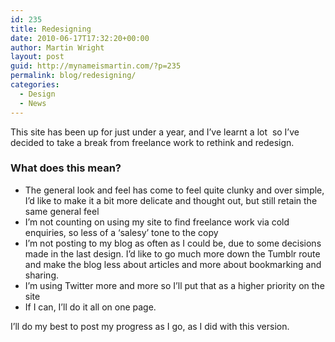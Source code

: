 ```yaml
---
id: 235
title: Redesigning
date: 2010-06-17T17:32:20+00:00
author: Martin Wright
layout: post
guid: http://mynameismartin.com/?p=235
permalink: blog/redesigning/
categories:
  - Design
  - News
---
```

This site has been up for just under a year, and I&#8217;ve learnt a lot  so I&#8217;ve decided to take a break from freelance work to rethink and redesign.

### What does this mean?

  * The general look and feel has come to feel quite clunky and over simple, I&#8217;d like to make it a bit more delicate and thought out, but still retain the same general feel
  * I&#8217;m not counting on using my site to find freelance work via cold enquiries, so less of a &#8216;salesy&#8217; tone to the copy
  * I&#8217;m not posting to my blog as often as I could be, due to some decisions made in the last design. I&#8217;d like to go much more down the Tumblr route and make the blog less about articles and more about bookmarking and sharing.
  * I&#8217;m using Twitter more and more so I&#8217;ll put that as a higher priority on the site
  * If I can, I&#8217;ll do it all on one page.

I&#8217;ll do my best to post my progress as I go, as I did with this version.